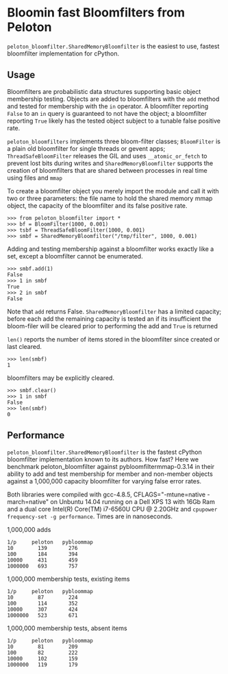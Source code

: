 # Bloomin fast Bloomfilters from Peloton 

`peloton_bloomfilter.SharedMemoryBloomfilter` is the easiest to use,
fastest bloomfilter implementation for cPython.


##  Usage

Bloomfilters are probabilistic data structures supporting basic object
membership testing.  Objects are added to bloomfilters with the `add`
method and tested for membership with the `in` operator.  A
bloomfilter reporting `False` to an `in` query is guaranteed to not
have the object; a bloomfilter reporting `True` likely has the tested
object subject to a tunable false positive rate.

`peloton_bloomfilters` implements three bloom-filter classes; `BloomFilter` is a plain old bloomfilter for single threads or gevent apps; `ThreadSafeBloomFilter` releases the GIL and uses `__atomic_or_fetch` to prevent lost bits during writes and `SharedMemoryBloomfilter` supports the creation of bloomfilters that are shared between processes in real time using files and `mmap`

To create a bloomfilter object you merely import the module and call
it with two or three parameters: the file name to hold the shared memory mmap
object, the capacity of the bloomfilter and its false positive rate.


```
>>> from peloton_bloomfilter import *
>>> bf = BloomFilter(1000, 0.001)
>>> tsbf = ThreadSafeBloomFilter(1000, 0.001)
>>> smbf = SharedMemoryBloomfilter("/tmp/filter", 1000, 0.001)
```

Adding and testing membership against a bloomfilter works exactly like
a set, except a bloomfilter cannot be enumerated.

```
>>> smbf.add(1)
False
>>> 1 in smbf
True
>>> 2 in smbf
False
```

Note that `add` returns False.  `SharedMemoryBloomfilter` has a
limited capacity; before each add the remaining capacity is tested an
if its insufficient the bloom-filer will be cleared prior to
performing the add and `True` is returned

`len()` reports the number of items stored in the bloomfilter since
created or last cleared.

```
>>> len(smbf)
1
```

bloomfilters may be explicitly cleared. 

```
>>> smbf.clear()
>>> 1 in smbf
False
>>> len(smbf)
0
```


## Performance

`peloton_bloomfilter.SharedMemoryBloomfilter` is the fastest cPython
bloomfilter implementation known to its authors.  How fast?  Here we
benchmark peloton_bloomfilter against pybloomfiltermmap-0.3.14 in
their ability to add and test membership for member and non-member
objects against a 1,000,000 capacity bloomfilter for varying false
error rates.

Both libraries were compiled with gcc-4.8.5, CFLAGS="-mtune=native
-march=native" on Unbuntu 14.04 running on a Dell XPS 13 with 16Gb Ram
and a dual core Intel(R) Core(TM) i7-6560U CPU @ 2.20GHz and `cpupower
frequency-set -g performance`.  Times are in nanoseconds.


1,000,000 adds

```
1/p     peloton   pybloommap
10        139       276
100       184       394 
10000     431       459
1000000   693       757
```

1,000,000 membership tests, existing items

```
1/p     peloton   pybloommap
10        87        224
100       114       352
10000     307       424
1000000   523       671
```

1,000,000 membership tests, absent items

```
1/p     peloton   pybloommap
10        81        209
100       82        222
10000     102       159
1000000   119       179 
```





